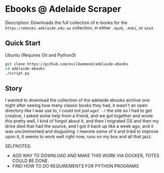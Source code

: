 # Ebooks @ Adelaide Scraper

Description: Downloads the full collection of e-books for the `https://ebooks.adelaide.edu.au` collection, in either `.epub`, `.mobi`, or `azw3`.

## Quick Start

Ubuntu (Requires Git and Python3)

```bash
git clone https://github.com/evildaemond/adelaide-ebooks
cd adelaide-ebooks
./script.py
```

## Story

I wanted to download the collection of the adelaide ebooks archive one night after seeing how many classic books they had, it wasn't an open directory like I was use to, I could not just `wget -r` the site so I had to get creative, I asked some help from a friend, and we got together and wrote this pretty well, I kind of forgot about it, and then I migrated OS and then my drive died that had the source, and I got it back up like a week ago, and it was uncommented and disgusting. I rewrote some of it and tried to improve upon it, it seems to work well right now, runs on my box and all that jazz.

SELFNOTES:

* ADD WAY TO DOWNLOAD AND MAKE THIS WORK VIA DOCKER, TOTES COULD BE DONE.
* FIND HOW TO DO REQUIREMENTS FOR PYTHON PROGRAMS